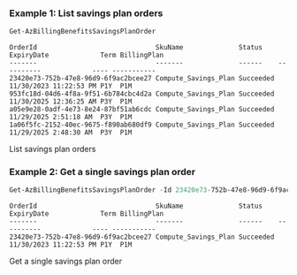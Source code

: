 ### Example 1: List savings plan orders
```powershell
Get-AzBillingBenefitsSavingsPlanOrder
```

```output
OrderId                              SkuName              Status    ExpiryDate             Term BillingPlan
-------                              -------              ------    ----------             ---- -----------
23420e73-752b-47e8-96d9-6f9ac2bcee27 Compute_Savings_Plan Succeeded 11/30/2023 11:22:53 PM P1Y  P1M        
953fc18d-04d6-4f8a-9f51-6b784cbc4d2a Compute_Savings_Plan Succeeded 11/30/2025 12:36:25 AM P3Y  P1M        
a05e9e28-0adf-4e73-8e24-87bf51ab6cdc Compute_Savings_Plan Succeeded 11/29/2025 2:51:18 AM  P3Y  P1M        
1a06f5fc-2152-40ec-9675-f890ab680df9 Compute_Savings_Plan Succeeded 11/29/2025 2:48:30 AM  P3Y  P1M  
```

List savings plan orders

### Example 2: Get a single savings plan order
```powershell
Get-AzBillingBenefitsSavingsPlanOrder -Id 23420e73-752b-47e8-96d9-6f9ac2bcee27
```

```output
OrderId                              SkuName              Status    ExpiryDate             Term BillingPlan
-------                              -------              ------    ----------             ---- -----------
23420e73-752b-47e8-96d9-6f9ac2bcee27 Compute_Savings_Plan Succeeded 11/30/2023 11:22:53 PM P1Y  P1M
```

Get a single savings plan order
